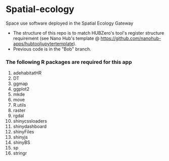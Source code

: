 # Spatial-ecology
Space use software deployed in the Spatial Ecology Gateway

* The structure of this repo is to match HUBZero's tool's register structure
requirement (see Nano Hub's template @
https://github.com/nanohub-apps/hubtooljupytertemplate).
* Previous code is in the "Bob" branch.

### The following R packages are required for this app
1. adehabitatHR
2. DT
3. ggmap
4. ggplot2
5. mkde
6. move
7. R.utils
8. raster
9. rgdal
10. shinycssloaders
11. shinydashboard
12. shinyFiles
13. shinyjs
14. shinyBS
15. sp
16. stringr
